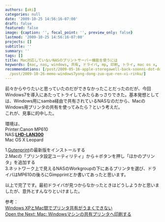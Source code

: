 ```yaml
---
authors: [aki]
categories: null
date: '2009-10-25 14:56:16-07:00'
draft: false
featured: false
image: {caption: '', focal_point: '', preview_only: false}
lastmod: '2009-10-25 14:56:16-07:00'
projects: []
subtitle: ''
summary: ''
tags: []
title: Mac対応していないNASのプリントサーバー機能を使うには
keywords: [mac, nas, windows, 共有, ドライバ, mp, 印刷, トライ, mac os x, canon]
recommendations: [/post/2009-05-16-apple-storegawell-back-soonni-dot-dot-dot/, /post/2009-05-31-linkstationnowebakusesutosimplify-music-2-at-iphone/,
  /post/2009-10-26-memo-windows7yong-dong-zuo-que-ren-xi-rinku/]
---
```


前々からやりたいと思っていたのだができなかったことだったのだが、今回Windows7を導入にあたってトライしてみたらあっさりできた。基本発想としては、Windows用にsamba経由で共有されているNASなのだから、MacのWindows用プリンタの共有を使ってみたら？という考えだ。  
これが、見事に的中した。

環境は、  
Printer:Canon MP610  
NAS:[**LHD-LAN300**](http://www.logitec.co.jp/products/nas/lhdlan.html)  
Mac OS X  Leopard

1.[Gutenprint](http://gimp-print.sourceforge.net/MacOSX.php)の最新版をインストールする  
2.Macの「プリンタ設定ユーティリティ」から＋ボタンを押し「ほかのプリンタ」を追加する  
3.ネットワーク上で見えるNASのWorkgroupの下にあるプリンタを選び、ドライバはMP610の後ろにGimpprintとか書いてあったと思います。

以上で完了です。最初ドライバが見つからなかったときはどうしようかと思いましたが、意外とすんなりといけました。

参考：  
[Windows XPとMac間でプリンタ共有がうまくできない](http://ziddy.japan.zdnet.com/qa4596446.html)  
[Open the Next: Mac: Windowsマシンの共有プリンタへ印刷する](http://blog.manabii.info/2006/02/mac-windows.html)